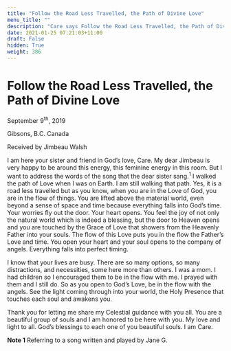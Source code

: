 ```yaml
---
title: "Follow the Road Less Travelled, the Path of Divine Love"
menu_title: ""
description: "Care says Follow the Road Less Travelled, the Path of Divine Love"
date: 2021-01-25 07:21:03+11:00
draft: False
hidden: True
weight: 386
---
```

# Follow the Road Less Travelled, the Path of Divine Love

September 9<sup>th</sup>, 2019

Gibsons, B.C. Canada

Received by Jimbeau Walsh


I am here your sister and friend in God’s love, Care. My dear Jimbeau is very happy to be around this energy, this feminine energy in this room. But I want to address the words of the song that the dear sister sang.<sup>1</sup> I walked the path of Love when I was on Earth. I am still walking that path. Yes, it is a road less travelled but as you know, when you are in the Love of God, you are in the flow of things. You are lifted above the material world, even beyond a sense of space and time because everything falls into God’s time. Your worries fly out the door. Your heart opens. You feel the joy of not only the natural world which is indeed a blessing, but the door to Heaven opens and you are touched by the Grace of Love that showers from the Heavenly Father into your souls. The flow of this Love puts you in the flow the Father’s Love and time. You open your heart and your soul opens to the company of angels. Everything falls into perfect timing. 

I know that your lives are busy. There are so many options, so many distractions, and necessities, some here more than others. I was a mom. I had children so I encouraged them to be in the flow with me. I prayed with them and I still do. So as you open to God’s Love, be in the flow with the angels. See the light coming through into your world, the Holy Presence that touches each soul and awakens you.

Thank you for letting me share my Celestial guidance with you all. You are a beautiful group of souls and I am honored to be here with you. My love and light to all. God’s blessings to each one of you beautiful souls. I am Care.
 
**Note 1** Referring to a song written and played by Jane G. 